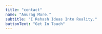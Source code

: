 ```yaml
---
title: "contact"
name: "Anurag More."
subtitle: "I Rehash Ideas Into Reality."
buttonText: "Get In Touch"
---
```

